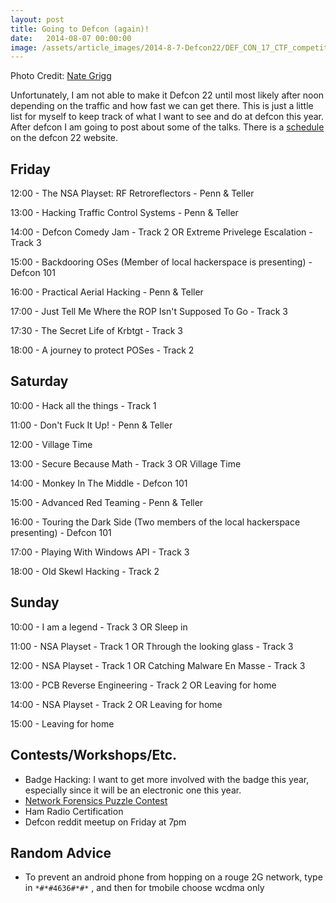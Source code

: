 ```yaml
---
layout: post
title: Going to Defcon (again)!
date:   2014-08-07 00:00:00
image: /assets/article_images/2014-8-7-Defcon22/DEF_CON_17_CTF_competition.jpg
---
```

Photo Credit: [Nate Grigg](http://www.flickr.com/people/nateone/)


Unfortunately, I am not able to make it Defcon 22 until most likely after noon depending on the traffic and how
fast we can get there. This is just a little list for myself to keep track of what I want to see and do at 
defcon this year. After defcon I am going to post about some of the talks. There is a 
[schedule](http://defcon.org/html/defcon-22/dc-22-schedule.html) on the defcon 22 website.

## Friday

12:00 - The NSA Playset: RF Retroreflectors - Penn & Teller

13:00 - Hacking Traffic Control Systems - Penn & Teller

14:00 - Defcon Comedy Jam - Track 2 OR Extreme Privelege Escalation - Track 3

15:00 - Backdooring OSes (Member of local hackerspace is presenting) - Defcon 101

16:00 - Practical Aerial Hacking - Penn & Teller

17:00 - Just Tell Me Where the ROP Isn't Supposed To Go - Track 3

17:30 - The Secret Life of Krbtgt - Track 3

18:00 - A journey to protect POSes - Track 2

## Saturday

10:00 - Hack all the things - Track 1

11:00 - Don't Fuck It Up! - Penn & Teller

12:00 - Village Time

13:00 - Secure Because Math - Track 3 OR Village Time

14:00 - Monkey In The Middle - Defcon 101

15:00 - Advanced Red Teaming - Penn & Teller

16:00 - Touring the Dark Side (Two members of the local hackerspace presenting) - Defcon 101

17:00 - Playing With Windows API - Track 3

18:00 - Old Skewl Hacking - Track 2

## Sunday

10:00 - I am a legend - Track 3 OR Sleep in

11:00 - NSA Playset - Track 1 OR Through the looking glass - Track 3

12:00 - NSA Playset - Track 1 OR Catching Malware En Masse - Track 3

13:00 - PCB Reverse Engineering - Track 2 OR Leaving for home

14:00 - NSA Playset - Track 2 OR Leaving for home

15:00 - Leaving for home

## Contests/Workshops/Etc.

- Badge Hacking: I want to get more involved with the badge this year, especially since it will be an
electronic one this year.
- [Network Forensics Puzzle Contest](http://forensicscontest.com/)
- Ham Radio Certification
- Defcon reddit meetup on Friday at 7pm

## Random Advice

- To prevent an android phone from hopping on a rouge 2G network, type in `*#*#4636#*#*` , and then for tmobile
choose wcdma only

 

